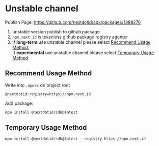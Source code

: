 # Unstable channel

Publish Page: <https://github.com/nextdotid/sdk/packages/1398276>

1. unstable version publish to github package
1. `npm.next.id` is tokenless github package registry agenter
1. If **long-term** use unstable channel please select [Recommend Usage Method](#recommend-usage-method),\
   If **experimental** use unstable channel please select [Temporary Usage Method](#temporary-usage-method)

## Recommend Usage Method

Write into `.npmrc` on project root

```plain
@nextdotid:registry=https://npm.next.id
```

Add package:

```bash
npm install @nextdotid/sdk@latest
```

## Temporary Usage Method

```plain
npm install @nextdotid/sdk@latest --registry https://npm.next.id
```
